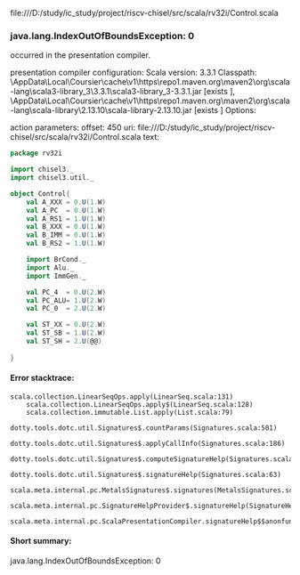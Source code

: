 file:///D:/study/ic_study/project/riscv-chisel/src/scala/rv32i/Control.scala
### java.lang.IndexOutOfBoundsException: 0

occurred in the presentation compiler.

presentation compiler configuration:
Scala version: 3.3.1
Classpath:
<HOME>\AppData\Local\Coursier\cache\v1\https\repo1.maven.org\maven2\org\scala-lang\scala3-library_3\3.3.1\scala3-library_3-3.3.1.jar [exists ], <HOME>\AppData\Local\Coursier\cache\v1\https\repo1.maven.org\maven2\org\scala-lang\scala-library\2.13.10\scala-library-2.13.10.jar [exists ]
Options:



action parameters:
offset: 450
uri: file:///D:/study/ic_study/project/riscv-chisel/src/scala/rv32i/Control.scala
text:
```scala
package rv32i

import chisel3._ 
import chisel3.util._

object Control{
    val A_XXX = 0.U(1.W)
    val A_PC  = 0.U(1.W)
    val A_RS1 = 1.U(1.W)
    val B_XXX = 0.U(1.W)
    val B_IMM = 0.U(1.W)
    val B_RS2 = 1.U(1.W)

    import BrCond._
    import Alu._
    import ImmGen._

    val PC_4  = 0.U(2.W)
    val PC_ALU= 1.U(2.W)
    val PC_0  = 2.U(2.W)

    val ST_XX = 0.U(2.W)
    val ST_SB = 1.U(2.W)
    val ST_SH = 2.U(@@) 
    
}
```



#### Error stacktrace:

```
scala.collection.LinearSeqOps.apply(LinearSeq.scala:131)
	scala.collection.LinearSeqOps.apply$(LinearSeq.scala:128)
	scala.collection.immutable.List.apply(List.scala:79)
	dotty.tools.dotc.util.Signatures$.countParams(Signatures.scala:501)
	dotty.tools.dotc.util.Signatures$.applyCallInfo(Signatures.scala:186)
	dotty.tools.dotc.util.Signatures$.computeSignatureHelp(Signatures.scala:94)
	dotty.tools.dotc.util.Signatures$.signatureHelp(Signatures.scala:63)
	scala.meta.internal.pc.MetalsSignatures$.signatures(MetalsSignatures.scala:17)
	scala.meta.internal.pc.SignatureHelpProvider$.signatureHelp(SignatureHelpProvider.scala:51)
	scala.meta.internal.pc.ScalaPresentationCompiler.signatureHelp$$anonfun$1(ScalaPresentationCompiler.scala:398)
```
#### Short summary: 

java.lang.IndexOutOfBoundsException: 0